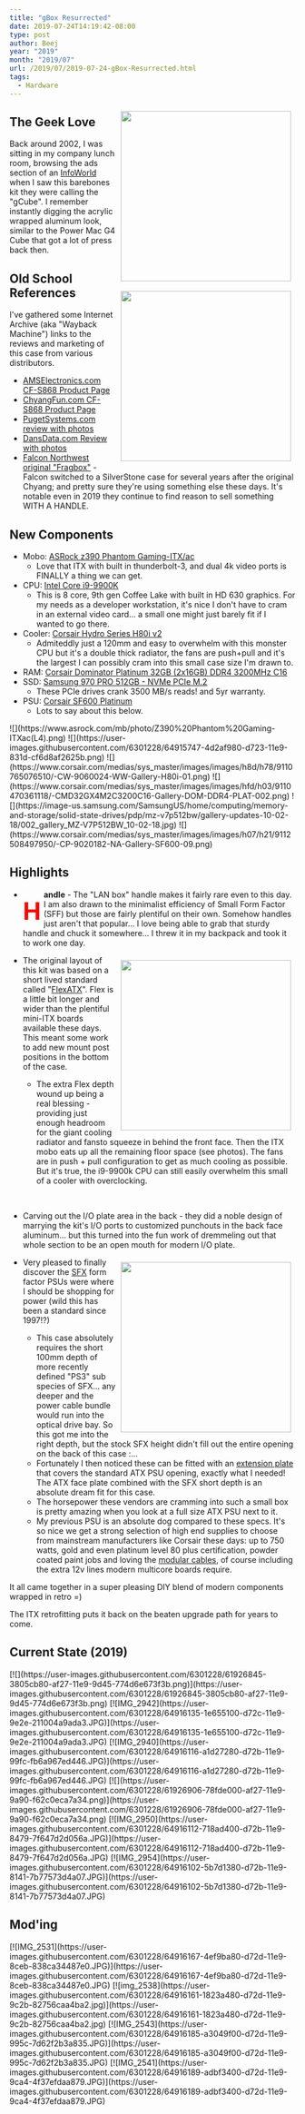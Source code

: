 ```yaml
---
title: "gBox Resurrected"
date: 2019-07-24T14:19:42-08:00
type: post
author: Beej
year: "2019"
month: "2019/07"
url: /2019/07/2019-07-24-gBox-Resurrected.html
tags:
  - Hardware
---
```


<img style="height: 300px; float:right; margin: 0.6em" src="https://user-images.githubusercontent.com/6301228/64924190-a5e7aa00-d796-11e9-880c-c9f2498ba540.png" />
<img style="height: 300px; float:right; margin: 0.6em" src="https://user-images.githubusercontent.com/6301228/62012493-e71af080-b13b-11e9-9957-6ef88e03d005.jpg" />

## The Geek Love

Back around 2002, I was sitting in my company lunch room, browsing the ads section of an [InfoWorld](https://en.wikipedia.org/wiki/InfoWorld) when I saw this barebones kit they were calling the "gCube". I remember instantly digging the acrylic wrapped aluminum look, similar to the Power Mac G4 Cube that got a lot of press back then.

## Old School References
I've gathered some Internet Archive (aka "Wayback Machine") links to the reviews and marketing of this case from various distributors.
- [AMSElectronics.com CF-S868 Product Page](https://web.archive.org/web/20061029171006/http://www.amselectronics.com/Products/PC_Servers/CF-S868.html)
- [ChyangFun.com CF-S868 Product Page](https://web.archive.org/web/20020903192257/http://www.chyangfun.com/Product/S868.htm)
- [PugetSystems.com review with photos](https://www.pugetsystems.com/labs/articles/AMS-gBox-P4-DDR-Review-9/)
- [DansData.com Review with photos](http://www.dansdata.com/minipc.htm)
- [Falcon Northwest original "Fragbox"](https://web.archive.org/web/20031206091154/http://www.falcon-nw.com/fragbox.asp) - Falcon switched to a SilverStone case for several years after the original Chyang; and pretty sure they're using something else these days.  It's notable even in 2019 they continue to find reason to sell something WITH A HANDLE.

## New Components
- Mobo: [ASRock z390 Phantom Gaming-ITX/ac](https://www.asrock.com/MB/Intel/Z390%20Phantom%20Gaming-ITXac/index.asp)
  - Love that ITX with built in thunderbolt-3, and dual 4k video ports is FINALLY a thing we can get.
- CPU: [Intel Core i9-9900K](https://www.intel.com/content/www/us/en/products/processors/core/i9-processors/i9-9900k.html)
  - This is <span class="hl">8 core</span>, 9th gen Coffee Lake with built in HD 630 graphics. For my needs as a developer workstation, it's nice I don't have to cram in an external video card... a small one might just barely fit if I wanted to go there.
- Cooler: [Corsair Hydro Series H80i v2](https://www.corsair.com/us/en/Categories/Products/Liquid-Cooling/Single-Radiator-Liquid-Coolers/Hydro-Series%E2%84%A2-H80i-v2-High-Performance-Liquid-CPU-Cooler/p/CW-9060024-WW)
  - Admiteddly just a 120mm and easy to overwhelm with this monster CPU but it's a double thick radiator, the fans are push+pull and it's the largest I can possibly cram into this small case size I'm drawn to.
- RAM: [Corsair Dominator Platinum 32GB (2x16GB) DDR4 3200MHz C16](https://www.corsair.com/us/en/Categories/Products/Memory/DOMINATOR%C2%AE-PLATINUM-32GB-%282-x-16GB%29-DDR4-DRAM-3200MHz-C16-Memory-Kit/p/CMD32GX4M2C3200C16)
- SSD: [Samsung 970 PRO 512GB - NVMe PCIe M.2](https://www.samsung.com/us/computing/memory-storage/solid-state-drives/ssd-970-pro-nvme-m2-512gb-mz-v7p512bw/)
  - These PCIe drives crank 3500 MB/s reads! and 5yr warranty.
- PSU: [Corsair SF600 Platinum](https://www.corsair.com/us/en/Categories/Products/Power-Supply-Units/Power-Supply-Units-Advanced/SF-Series/p/CP-9020182-NA)
  - Lots to say about this below.

<style>
div.gallery + p img {
  height: 300px;
}
</style>

<div class="gallery"></div>
![](https://www.asrock.com/mb/photo/Z390%20Phantom%20Gaming-ITXac(L4).png)
![](https://user-images.githubusercontent.com/6301228/64915747-4d2af980-d723-11e9-831d-cf6d8af2625b.png)
![](https://www.corsair.com/medias/sys_master/images/images/h8d/h78/9110765076510/-CW-9060024-WW-Gallery-H80i-01.png)
![](https://www.corsair.com/medias/sys_master/images/images/hfd/h03/9110470361118/-CMD32GX4M2C3200C16-Gallery-DOM-DDR4-PLAT-002.png)
![](https://image-us.samsung.com/SamsungUS/home/computing/memory-and-storage/solid-state-drives/pdp/mz-v7p512bw/gallery-updates-10-02-18/002_gallery_MZ-V7P512BW_10-02-18.jpg)
![](https://www.corsair.com/medias/sys_master/images/images/h07/h21/9112508497950/-CP-9020182-NA-Gallery-SF600-09.png)

## Highlights

- **<span style="float: left; font-size: 3em; margin: 0.3em 5px 0 0px; color: red">H</span>andle** - The "LAN box" handle makes it fairly rare even to this day. I am also drawn to the minimalist efficiency of Small Form Factor (SFF) but those are fairly plentiful on their own. Somehow handles just aren't that popular... I love being able to grab that sturdy handle and chuck it somewhere... I threw it in my backpack and took it to work one day.

- [<img style="float: right; height: 300px; margin: 0.6em;" src="https://upload.wikimedia.org/wikipedia/commons/f/fd/ATX_ITX_AT_Motherboard_Compatible_Dimensions.svg" />](https://en.wikipedia.org/wiki/ATX) The original layout of this kit was based on a short lived standard called "[FlexATX](https://en.wikipedia.org/wiki/FlexATX)". Flex is a little bit longer and wider than the plentiful mini-ITX boards available these days. This meant some work to add new mount post positions in the bottom of the case.

   - The extra Flex depth wound up being a real blessing - providing just enough headroom for the giant cooling radiator and fansto squeeze in behind the front face. Then the ITX mobo eats up all the remaining floor space (see photos). The fans are in push + pull configuration to get as much cooling as possible. But it's true, the i9-9900k CPU can still easily overwhelm this small of a cooler with overclocking.
<div><br/></div>

- Carving out the I/O plate area in the back - they did a noble design of marrying the kit's I/O ports to customized punchouts in the back face aluminum... but this turned into the fun work of dremmeling out that whole section to be an open mouth for modern I/O plate.

- <img style="float: right; height: 300px; margin: 0.6em;" src="https://user-images.githubusercontent.com/6301228/64915665-1227c680-d721-11e9-9e59-30fa51b537aa.png" /> Very pleased to finally discover the [SFX](https://www.tomshardware.co.uk/power-supply-specifications-atx-reference,review-32338-4.html) form factor PSUs were where I should be shopping for power (wild this has been a standard since 1997!?)
  - This case absolutely requires the short 100mm depth of more recently defined "PS3" sub species of SFX... any deeper and the power cable bundle would run into the optical drive bay.  So this got me into the right depth, but the stock SFX height didn't fill out the entire opening on the back of this case :\...
  - Fortunately I then noticed these can be fitted with an <u>extension plate</u> that covers the standard ATX PSU opening, exactly what I needed! <span class="hl">The ATX face plate combined with the SFX short depth is an absolute dream fit for this case</span>.
  - The horsepower these vendors are cramming into such a small box is pretty amazing when you look at a full size ATX PSU next to it.
  - My previous PSU is an absolute dog compared to these specs. It's so nice we get a strong selection of high end supplies to choose from mainstream manufacturers like Corsair these days: up to 750 watts, gold and even platinum level 80 plus certification, powder coated paint jobs and loving the <u>modular cables</u>, of course including the extra 12v lines modern multicore boards require.

It all came together in a super pleasing DIY blend of modern components wrapped in retro =)

The ITX retrofitting puts it back on the beaten upgrade path for years to come.

## Current State (2019)

<div class="gallery"></div>
[![](https://user-images.githubusercontent.com/6301228/61926845-3805cb80-af27-11e9-9d45-774d6e673f3b.png)](https://user-images.githubusercontent.com/6301228/61926845-3805cb80-af27-11e9-9d45-774d6e673f3b.png)
[![IMG_2942](https://user-images.githubusercontent.com/6301228/64916135-1e655100-d72c-11e9-9e2e-211004a9ada3.JPG)](https://user-images.githubusercontent.com/6301228/64916135-1e655100-d72c-11e9-9e2e-211004a9ada3.JPG)
[![IMG_2940](https://user-images.githubusercontent.com/6301228/64916116-a1d27280-d72b-11e9-99fc-fb6a967ed446.JPG)](https://user-images.githubusercontent.com/6301228/64916116-a1d27280-d72b-11e9-99fc-fb6a967ed446.JPG)
[![](https://user-images.githubusercontent.com/6301228/61926906-78fde000-af27-11e9-9a90-f62c0eca7a34.png)](https://user-images.githubusercontent.com/6301228/61926906-78fde000-af27-11e9-9a90-f62c0eca7a34.png)
[![IMG_2950](https://user-images.githubusercontent.com/6301228/64916112-718ad400-d72b-11e9-8479-7f647d2d056a.JPG)](https://user-images.githubusercontent.com/6301228/64916112-718ad400-d72b-11e9-8479-7f647d2d056a.JPG)
[![IMG_2954](https://user-images.githubusercontent.com/6301228/64916102-5b7d1380-d72b-11e9-8141-7b77573d4a07.JPG)](https://user-images.githubusercontent.com/6301228/64916102-5b7d1380-d72b-11e9-8141-7b77573d4a07.JPG)

## Mod'ing

<div class="gallery"></div>
[![IMG_2531](https://user-images.githubusercontent.com/6301228/64916167-4ef9ba80-d72d-11e9-8ceb-838ca34487e0.JPG)](https://user-images.githubusercontent.com/6301228/64916167-4ef9ba80-d72d-11e9-8ceb-838ca34487e0.JPG)
[![img_2538](https://user-images.githubusercontent.com/6301228/64916161-1823a480-d72d-11e9-9c2b-82756caa4ba2.jpg)](https://user-images.githubusercontent.com/6301228/64916161-1823a480-d72d-11e9-9c2b-82756caa4ba2.jpg)
[![IMG_2543](https://user-images.githubusercontent.com/6301228/64916185-a3049f00-d72d-11e9-995c-7d62f2b3a835.JPG)](https://user-images.githubusercontent.com/6301228/64916185-a3049f00-d72d-11e9-995c-7d62f2b3a835.JPG)
[![IMG_2541](https://user-images.githubusercontent.com/6301228/64916189-adbf3400-d72d-11e9-9ca4-4f37efdaa879.JPG)](https://user-images.githubusercontent.com/6301228/64916189-adbf3400-d72d-11e9-9ca4-4f37efdaa879.JPG)
